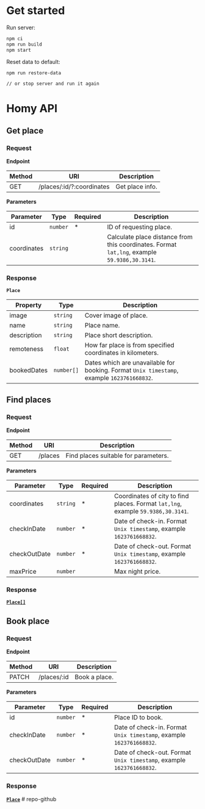 # Get started

Run server:

```bash
npm ci
npm run build
npm start
```

Reset data to default:

```bash
npm run restore-data

// or stop server and run it again
```


# Homy API

## Get place

### Request

**Endpoint**

| Method | URI | Description |
|--------|-----|-------------|
|GET|/places/:id/?:coordinates|Get place info.|

**Parameters**

| Parameter | Type | Required | Description |
|-----------|------|----------|-------------|
|id|`number`|*|ID of requesting place.|
|coordinates|`string`||Calculate place distance from this coordinates. Format `lat,lng`, example `59.9386,30.3141`.|

### Response

**`Place`**

| Property | Type | Description |
|----------|------|-------------|
|image|`string`|Cover image of place.|
|name|`string`|Place name.|
|description|`string`|Place short description.|
|remoteness|`float`|How far place is from specified coordinates in kilometers.|
|bookedDates|`number[]`|Dates which are unavailable for booking. Format `Unix timestamp`, example `1623761668832`.|

## Find places

### Request

**Endpoint**

| Method | URI | Description |
|--------|-----|-------------|
|GET|/places|Find places suitable for parameters.|

**Parameters**

| Parameter | Type | Required | Description |
|-----------|------|----------|-------------|
|coordinates|`string`|*|Coordinates of city to find places. Format `lat,lng`, example `59.9386,30.3141`.|
|checkInDate|`number`|*|Date of check-in. Format `Unix timestamp`, example `1623761668832`.|
|checkOutDate|`number`|*|Date of check-out. Format `Unix timestamp`, example `1623761668832`.|
|maxPrice|`number`||Max night price.|

### Response

**[`Place[]`](#response)**

## Book place

### Request

**Endpoint**

| Method | URI | Description |
|--------|-----|-------------|
|PATCH|/places/:id|Book a place.|

**Parameters**

| Parameter | Type | Required | Description |
|-----------|------|----------|-------------|
|id|`number`|*|Place ID to book.|
|checkInDate|`number`|*|Date of check-in. Format `Unix timestamp`, example `1623761668832`.|
|checkOutDate|`number`|*|Date of check-out. Format `Unix timestamp`, example `1623761668832`.|

### Response

**[`Place`](#response)**
#   r e p o - g i t h u b  
 